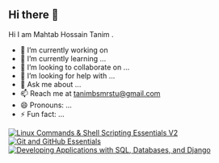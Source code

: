 ## Hi there 👋


Hi I am Mahtab Hossain Tanim .
- 🔭 I’m currently working on 
- 🌱 I’m currently learning ...
- 👯 I’m looking to collaborate on ...
- 🤔 I’m looking for help with ...
- 💬 Ask me about ...
- 📫 Reach me at tanimbsmrstu@gmail.com
- 😄 Pronouns: ...
- ⚡ Fun fact: ...
<!--START_SECTION:badges-->
[![Linux Commands & Shell Scripting Essentials V2](https://images.credly.com/size/110x110/images/56774818-e5ff-4dd0-89db-a2a571b0c459/image.png)](http://www.credly.com/badges/da5c5e11-7841-4a5d-bda3-b6d1ee858f57 "Linux Commands & Shell Scripting Essentials V2")
[![Git and GitHub Essentials](https://images.credly.com/size/110x110/images/9a0255eb-a47d-4f3a-9611-243bfe3eb9e4/image.png)](http://www.credly.com/badges/9498fa04-db79-4646-ac18-093924596c95 "Git and GitHub Essentials")
[![Developing Applications with SQL, Databases, and Django](https://images.credly.com/size/110x110/images/99ac9d76-89ad-42d9-abad-0b3167c4c566/image.png)](http://www.credly.com/badges/2ea88ee7-b7ac-49c0-be2b-081dce34d0f6 "Developing Applications with SQL, Databases, and Django")
<!--END_SECTION:badges-->
